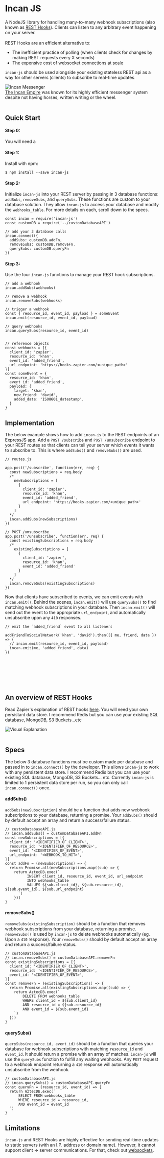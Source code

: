# Incan JS
A NodeJS library for handling many-to-many webhook subscriptions (also known as <a href="http://resthooks.org/">REST Hooks</a>). Clients can listen to any arbitrary event happening on your server.
<br/><br/>
REST Hooks are an efficient alternative to:
- The inefficient practice of polling (when clients check for changes by making REST requests every X seconds)<br/>
- The expensive cost of websocket connections at scale<br/>

`incan-js` should be used alongside your existing stateless REST api as a way for other servers (clients) to subscribe to real-time updates.


![Incan Messenger](imgs/incan_messenger.jpg)
<br/>
<a href="https://www.youtube.com/watch?v=3aYeUOVgbck">The Incan Empire</a> was known for its highly efficient messenger system despite not having horses, written writing or the wheel.
<br/><br/>

## Quick Start

#### Step 0:
You will need a

#### Step 1:
Install with npm:
```
$ npm install --save incan-js
```

#### Step 2:
Initialize `incan-js` into your REST server by passing in 3 database functions: `addSubs`, `removeSubs`, and `querySubs`.
These functions are custom to your database solution. They allow `incan-js` to access your database and modify the `webhooks_table`. For more details on each, scroll down to the specs.

```
const incan = require('incan-js')
const customDB = require('../customDatabaseAPI')

// add your 3 database calls
incan.connect({
  addSubs: customDB.addFn,
  removeSubs: customDB.removeFn,
  querySubs: customDB.queryFn
})
```

#### Step 3:
Use the four `incan-js` functions to manage your REST hook subscriptions.
```
// add a webhook
incan.addSubs(webhooks)

// remove a webhook
incan.removeSubs(webhooks)

// trigger a webhook
const { resource_id, event_id, payload } = someEvent
incan.emit(resource_id, event_id, payload)

// query webhooks
incan.querySubs(resource_id, event_id)


// reference objects
const webhooks = [{
  client_id: 'zapier',
  resource_id: 'khan',
  event_id: 'added_friend',
  url_endpoint: 'https://hooks.zapier.com/<unique_path>'
}]
const someEvent = {
  resource_id: 'khan',
  event_id: 'added_friend',
  payload: {
    target: 'khan',
    new_friend: 'david',
    added_date: 'ISO8601_datestamp',
  }
}

```

## Implementation
The below example shows how to add `incan-js` to the REST endpoints of an ExpressJS app. Add a `POST /subscribe` and `POST /unsubscribe` endpoint to your REST routes so that clients can tell your server which events it wants to subscribe to. This is where `addSubs()` and `removeSubs()` are used.
```
// routes.js

app.post('/subscribe', function(err, req) {
  const newSubscriptions = req.body
  /*
    newSubscriptions = [
      {
        client_id: 'zapier',
        resource_id: 'khan',
        event_id: 'added_friend',
        url_endpoint: 'https://hooks.zapier.com/<unique_path>'
      }
    ]
  */
  incan.addSubs(newSubscriptions)
})

// POST /unsubscribe
app.post('/unsubscribe', function(err, req) {
  const existingSubscriptions = req.body
  /*
    existingSubscriptions = [
      {
        client_id: 'zapier',
        resource_id: 'khan',
        event_id: 'added_friend'
      }
    ]
  */
  incan.removeSubs(existingSubscriptions)
})
```
Now that clients have subscribed to events, we can emit events with `incan.emit()`. Behind the scenes, `incan.emit()` will use `querySubs()` to find matching webhook subscriptions in your database. Then `incan.emit()` will send out the event to the appropriate `url_endpoint`, and automatically unsubscribe upon any `410` responses.
```
// emit the `added_friend` event to all listeners

addFriendToSocialNetwork('khan', 'david').then(({ me, friend, data }) => {
  // incan.emit(resource_id, event_id, payload)
  incan.emit(me, 'added_friend', data)
})
```
<br/><br/><br/><br/><br/>
## An overview of REST Hooks
Read Zapier's explanation of REST hooks <a href="https://zapier.com/developer/documentation/v2/rest-hooks/">here</a>. You will need your own persistant data store. I recommend Redis but you can use your existing SQL database, MongoDB, S3 Buckets...etc

![Visual Explanation](imgs/how_resthooks_work.png)
<br/><br/>

## Specs
The below 3 database functions must be custom made per database and passed in to `incan.connect()` by the developer. This allows `incan-js` to work with any persistent data store. I recommend Redis but you can use your existing SQL database, MongoDB, S3 Buckets... etc. Currently `incan-js` is limited to 1 persistent data store per run, so you can only call `incan.connect()` once.

#### addSubs()
`addSubs(newSubscription)` should be a function that adds new webhook subscriptions to your database, returning a promise. Your `addSubs()` should by default accept an array and return a success/failure status.
```
// customDatabaseAPI.js
// incan.addSubs() = customDatabaseAPI.addFn
const newSubscriptions = [{
  client_id: '<IDENTIFIER_OF_CLIENT>',
  resource_id: '<IDENTIFIER_OF_RESOURCE>',
  event_id: '<IDENTIFIER_OF_EVENT>',
  url_endpoint: '<WEBHOOK_TO_HIT>',
}]
const addFn = (newSubscriptions) => {
  return Promise.all(newSubscriptions.map((sub) => {
    return AztecDB.exec(`
          INSERT client_id, resource_id, event_id, url_endpoint
          INTO webhooks_table
          VALUES ${sub.client_id}, ${sub.resource_id}, ${sub.event_id}, ${sub.url_endpoint}
      `)
    }))
}
```
#### removeSubs()
`removeSubs(existingSubscription)` should be a function that removes webhook subscriptions from your database, returning a promise. `removeSubs()` is used by `incan-js` to delete webhooks automatically (eg. Upon a `410` response). Your `removeSubs()` should by default accept an array and return a success/failure status.
```
// customDatabaseAPI.js
// incan.removeSubs() = customDatabaseAPI.removeFn
const existingSubscriptions = [{
  client_id: '<IDENTIFIER_OF_CLIENT>',
  resource_id: '<IDENTIFIER_OF_RESOURCE>',
  event_id: '<IDENTIFIER_OF_EVENT>',
}]
const removeFn = (existingSubscriptions) => {
  return Promise.all(existingSubscriptions.map((sub) => {
    return AztecDB.exec(`
        DELETE FROM webhooks_table
        WHERE client_id = ${sub.client_id}
        AND resource_id = ${sub.resource_id}
        AND event_id = ${sub.event_id}
    `)
  }))
}
```
#### querySubs()
`querySubs(resource_id, event_id)` should be a function that queries your database for webhook subscriptions with matching `resource_id` and `event_id`. It should return a promise with an array of matches. `incan-js` will use the `querySubs` function to fulfill any waiting webhooks. Any `POST` request to a webhook endpoint returning a `410` response will automatically unsubscribe from the webhook.
```
// customDatabaseAPI.js
// incan.querySubs() = customDatabaseAPI.queryFn
const queryFn = (resource_id, event_id) => {
  return AztecDB.exec(`
      SELECT FROM webhooks_table
      WHERE resource_id = resource_id,
      AND event_id = event_id
  `)
}
```

## Limitations
`incan-js` and REST Hooks are highly effective for sending real-time updates to static servers (with an I.P. address or domain name). However, it cannot support client -> server communications. For that, check out <a href="https://socket.io/">websockets</a>.
